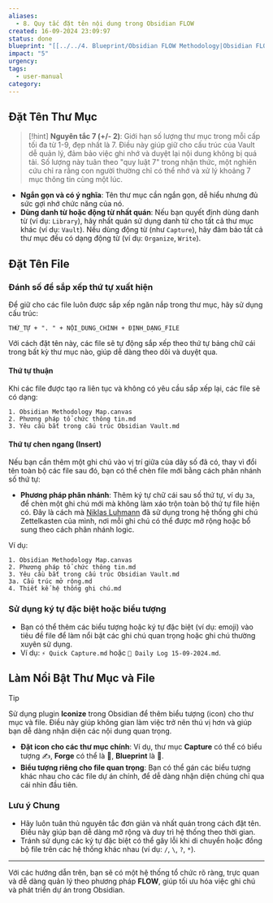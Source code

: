 ```yaml
---
aliases:
  - 8. Quy tắc đặt tên nội dung trong Obsidian FLOW
created: 16-09-2024 23:09:97
status: done
blueprint: "[[../../4. Blueprint/Obsidian FLOW Methodology|Obsidian FLOW Methodology]]"
impact: "5"
urgency: 
tags:
  - user-manual
category: 
---
```

## **Đặt Tên Thư Mục**

> [!hint]
> **Nguyên tắc 7 (+/- 2)**: Giới hạn số lượng thư mục trong mỗi cấp tối đa từ 1-9, đẹp nhất là 7. Điều này giúp giữ cho cấu trúc của Vault dễ quản lý, đảm bảo việc ghi nhớ và duyệt lại nội dung không bị quá tải. Số lượng này tuân theo "quy luật 7" trong nhận thức, một nghiên cứu chỉ ra rằng con người thường chỉ có thể nhớ và xử lý khoảng 7 mục thông tin cùng một lúc.

- **Ngắn gọn và có ý nghĩa**: Tên thư mục cần ngắn gọn, dễ hiểu nhưng đủ sức gợi nhớ chức năng của nó.
- **Dùng danh từ hoặc động từ nhất quán**: Nếu bạn quyết định dùng danh từ (ví dụ: `Library`), hãy nhất quán sử dụng danh từ cho tất cả thư mục khác (ví dụ: `Vault`). Nếu dùng động từ (như `Capture`), hãy đảm bảo tất cả thư mục đều có dạng động từ (ví dụ: `Organize`, `Write`).

## **Đặt Tên File**

### **Đánh số để sắp xếp thứ tự xuất hiện**

Để giữ cho các file luôn được sắp xếp ngăn nắp trong thư mục, hãy sử dụng cấu trúc:

```
THỨ_TỰ + ". " + NỘI_DUNG_CHÍNH + ĐỊNH_DẠNG_FILE
```

Với cách đặt tên này, các file sẽ tự động sắp xếp theo thứ tự bảng chữ cái trong bất kỳ thư mục nào, giúp dễ dàng theo dõi và duyệt qua.

#### **Thứ tự thuận**

Khi các file được tạo ra liên tục và không có yêu cầu sắp xếp lại, các file sẽ có dạng:

```
1. Obsidian Methodology Map.canvas
2. Phương pháp tổ chức thông tin.md
3. Yêu cầu bắt trong cấu trúc Obsidian Vault.md
```

#### **Thứ tự chen ngang (Insert)**

Nếu bạn cần thêm một ghi chú vào vị trí giữa của dãy số đã có, thay vì đổi tên toàn bộ các file sau đó, bạn có thể chèn file mới bằng cách phân nhánh số thứ tự:

- **Phương pháp phân nhánh**: Thêm ký tự chữ cái sau số thứ tự, ví dụ `3a`, để chèn một ghi chú mới mà không làm xáo trộn toàn bộ thứ tự file hiện có. Đây là cách mà [Niklas Luhmann](https://en.wikipedia.org/wiki/Niklas_Luhmann) đã sử dụng trong hệ thống ghi chú Zettelkasten của mình, nơi mỗi ghi chú có thể được mở rộng hoặc bổ sung theo cách phân nhánh logic.

Ví dụ:

```
1. Obsidian Methodology Map.canvas
2. Phương pháp tổ chức thông tin.md
3. Yêu cầu bắt trong cấu trúc Obsidian Vault.md
3a. Cấu trúc mở rộng.md
4. Thiết kế hệ thống ghi chú.md
```

### **Sử dụng ký tự đặc biệt hoặc biểu tượng**

- Bạn có thể thêm các biểu tượng hoặc ký tự đặc biệt (ví dụ: emoji) vào tiêu đề file để làm nổi bật các ghi chú quan trọng hoặc ghi chú thường xuyên sử dụng.
- Ví dụ: `⚡ Quick Capture.md` hoặc `📅 Daily Log 15-09-2024.md`.

## **Làm Nổi Bật Thư Mục và File**

> [!tip] 
> Sử dụng plugin **Iconize** trong Obsidian để thêm biểu tượng (icon) cho thư mục và file. Điều này giúp không gian làm việc trở nên thú vị hơn và giúp bạn dễ dàng nhận diện các nội dung quan trọng.

- **Đặt icon cho các thư mục chính**: Ví dụ, thư mục **Capture** có thể có biểu tượng ✍️, **Forge** có thể là 🔨, **Blueprint** là 📐.
- **Biểu tượng riêng cho file quan trọng**: Bạn có thể gán các biểu tượng khác nhau cho các file dự án chính, để dễ dàng nhận diện chúng chỉ qua cái nhìn đầu tiên.

### **Lưu ý Chung**
- Hãy luôn tuân thủ nguyên tắc đơn giản và nhất quán trong cách đặt tên. Điều này giúp bạn dễ dàng mở rộng và duy trì hệ thống theo thời gian.
- Tránh sử dụng các ký tự đặc biệt có thể gây lỗi khi di chuyển hoặc đồng bộ file trên các hệ thống khác nhau (ví dụ: `/`, `\`, `?`, `*`).

---

Với các hướng dẫn trên, bạn sẽ có một hệ thống tổ chức rõ ràng, trực quan và dễ dàng quản lý theo phương pháp **FLOW**, giúp tối ưu hóa việc ghi chú và phát triển dự án trong Obsidian.